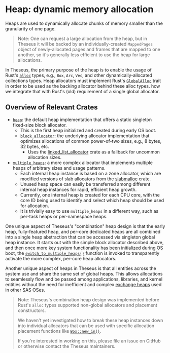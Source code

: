 # Heap: dynamic memory allocation
Heaps are used to dynamically allocate chunks of memory smaller than the granularity of one page.

> Note: One can request a large allocation from the heap, but in Theseus it will be backed by an individually-created `MappedPages` object of newly-allocated pages and frames that are mapped to one another, so it's generally less efficient to use the heap for large allocations.

In Theseus, the primary purpose of the heap is to enable the usage of Rust's [`alloc`] types, e.g., `Box`, `Arc`, `Vec`, and other dynamically-allocated collections types.
Heap allocators must implement Rust's [`GlobalAlloc`] trait in order to be used as the backing allocator behind these alloc types.
 how we integrate that with Rust's (old) requirement of a single global allocator.

## Overview of Relevant Crates
* [`heap`]: the default heap implementation that offers a static singleton fixed-size block allocator.
    * This is the first heap initialized and created during early OS boot.
    * [`block_allocator`]: the underlying allocator implementation that optimizes allocations of common power-of-two sizes, e.g., 8 bytes, 32 bytes, etc.
        * Uses the [linked_list_allocator] crate as a fallback for uncommon allocation sizes.
* [`multiple_heaps`]: a more complex allocator that implements multiple heaps of arbitrary sizes and usage patterns.
    * Each internal heap instance is based on a zone allocator, which are modified versions of slab allocators from the [slabmalloc] crate. 
    * Unused heap space can easily be transferred among different internal heap instances for rapid, efficient heap growth.
    * Currently, one internal heap is created for each CPU core, with the core ID being used to identify and select which heap should be used for allocation.
    * It is trivially easy to use `multiple_heaps` in a different way, such as per-task heaps or per-namespace heaps.


One unique aspect of Theseus's "combination" heap design is that the early heap, fully-featured heap, and per-core dedicated heaps are all combined into a single heap abstraction that can be accessed via singleton global heap instance.
It starts out with the simple block allocator described above, and then once more key system functionality has been initialized during OS boot, the [`switch_to_multiple_heaps()`] function is invoked to transparently activate the more complex, per-core heap allocators.

Another unique aspect of heaps in Theseus is that all entities across the system use and share the same set of global heaps. This allows allocations to seamlessly flow and be passed among applications, libraries, and kernel entities without the need for inefficient and complex [exchange heaps] used in other SAS OSes. 



> Note: Theseus's combination heap design was implemented before Rust's `alloc` types supported non-global allocators and placement constructors.
> 
> We haven't yet investigated how to break these heap instances down into individual allocators that can be used with specific allocation placement functions like [`Box::new_in()`](https://doc.rust-lang.org/std/boxed/struct.Box.html#method.new_in).
> 
> If you're interested in working on this, please file an issue on GitHub or otherwise contact the Theseus maintainers.




<!-- Links below -->
[`alloc`]: https://doc.rust-lang.org/alloc/
[`GlobalAlloc`]: https://doc.rust-lang.org/alloc/alloc/trait.GlobalAlloc.html
[`heap`]: https://theseus-os.github.io/Theseus/doc/heap/index.html
[`block_allocator`]: https://theseus-os.github.io/Theseus/doc/block_allocator/struct.FixedSizeBlockAllocator.html
[linked_list_allocator]: https://crates.io/crates/linked_list_allocator
[slabmalloc]: https://crates.io/crates/slabmalloc
[exchange heaps]: https://www.microsoft.com/en-us/research/wp-content/uploads/2016/02/EuroSys2007_SealedProcesses.pdf
[`multiple_heaps`]: https://theseus-os.github.io/Theseus/doc/multiple_heaps/index.html
[`switch_to_multiple_heaps()`]: https://theseus-os.github.io/Theseus/doc/multiple_heaps/fn.switch_to_multiple_heaps.html

<!-- cspell:ignore FFFD   -->
